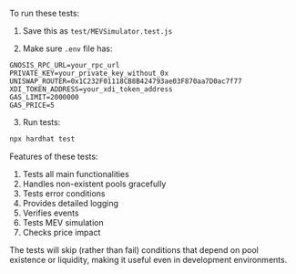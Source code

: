 To run these tests:

1. Save this as `test/MEVSimulator.test.js`

2. Make sure `.env` file has:
```env
GNOSIS_RPC_URL=your_rpc_url
PRIVATE_KEY=your_private_key_without_0x
UNISWAP_ROUTER=0x1C232F01118CB8B424793ae03F870aa7D0ac7f77
XDI_TOKEN_ADDRESS=your_xdi_token_address
GAS_LIMIT=2000000
GAS_PRICE=5
```

3. Run tests:
```bash
npx hardhat test
```

Features of these tests:
1. Tests all main functionalities
2. Handles non-existent pools gracefully
3. Tests error conditions
4. Provides detailed logging
5. Verifies events
6. Tests MEV simulation
7. Checks price impact

The tests will skip (rather than fail) conditions that depend on pool existence or liquidity, making it useful even in development environments.​​​​​​​​​​​​​​​​